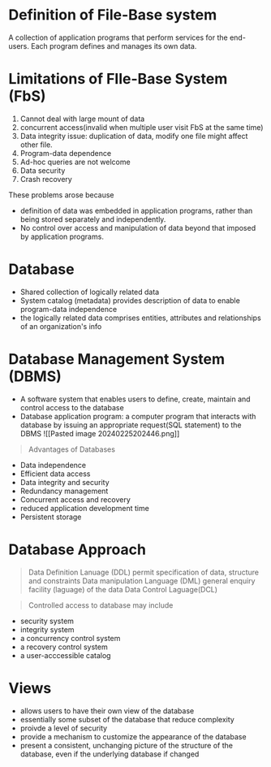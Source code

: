 # Definition of File-Base system

A collection of application programs that perform services for the end-users. Each program defines and manages its own data.

# Limitations of FIle-Base System (FbS)

1. Cannot deal with large mount of data 
2. concurrent access(invalid when multiple user visit FbS at the same time)
3. Data integrity issue: duplication of data, modify one file might affect other file. 
4. Program-data dependence
5. Ad-hoc queries are not welcome
6. Data security 
7. Crash recovery 

These problems arose because 
- definition of data was embedded in application programs, rather than being stored separately and independently. 
- No control over access and manipulation of data beyond that imposed by application programs. 


# Database

- Shared collection of logically related data 
- System catalog (metadata) provides description of data to enable program-data independence
- the logically related data comprises entities, attributes and relationships of an organization's info

# Database Management System (DBMS)

- A software system that enables users to define, create, maintain and control access to the database
- Database application program: a computer program that interacts with database by issuing an appropriate request(SQL statement) to the DBMS
 ![[Pasted image 20240225202446.png]]
 > Advantages of Databases
 - Data independence 
 - Efficient data access 
 - Data integrity and security 
 - Redundancy management 
 - Concurrent access and recovery 
 - reduced application development time
 - Persistent storage 

# Database Approach 
> Data Definition Lanuage (DDL)
permit specification of data, structure and constraints
> Data manipulation Language (DML)
general enquiry facility (laguage) of the data 
> Data Control Laguage(DCL)

> Controlled access to database may include 
- security system 
- integrity system
- a concurrency control system 
- a recovery control system 
- a user-acccessible catalog

# Views

- allows users to have their own view of the database 
- essentially some subset of the database that reduce complexity 
- proivde a level of security 
- provide a mechanism to customize the appearance of the database 
- present a consistent, unchanging picture of the structure of the database, even if the underlying database if changed


